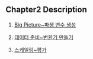 ## Chapter2 Description

1. <a href='https://bigdata-analyst.tistory.com/247'>Big Picture~파생 변수 생성</a>

2. <a href='https://bigdata-analyst.tistory.com/248'>데이터 준비~변환기 만들기</a>

3. <a href='https://bigdata-analyst.tistory.com/249'>스케일링~평가</a>
